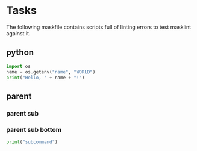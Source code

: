# Tasks

The following maskfile contains scripts full of linting errors to test masklint against it.

## python

```py
import os
name = os.getenv("name", "WORLD")
print("Hello, " + name + "!")
```

## parent

### parent sub

### parent sub bottom

```py
print("subcommand")
```